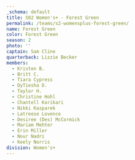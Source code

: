 ```yaml
---
_schema: default
title: S02 Women's+ - Forest Green
permalink: /teams/s2-womensplus-forest-green/
name: Forest Green
color: Forest Green
season: 2
photo: ''
captain: Sam Cline
quarterback: Lizzie Becker
members:
  - Kristen B.
  - Britt C.
  - Tiara Cypress
  - DyTiesha D.
  - Taylor H.
  - Christine Hohl
  - Chantell Karikari
  - Nikki Kasparek
  - Latreese Lovence
  - Desiree (Des) McCormick
  - Mariam Mehter
  - Erin Miller
  - Nour Nadri
  - Keely Norris
division: Women's+
---
```

